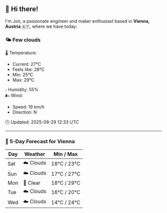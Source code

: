## 👋 Hi there!

I'm Jon, a passionate engineer and maker enthusiast based in **Vienna, Austria** 🇦🇹, where we have today:

### 🌤️ Few clouds 

🌡️ Temperature: 
* Current: 27°C
* Feels like: 28°C
* Min: 25°C 
* Max: 29°C  

💧 Humidity: 55%  
🌬️ Wind: 
* Speed: 19 km/h 
* Direction: N  

🕒 Updated: 2025-08-29 12:33 UTC

---

### 📅 5-Day Forecast for Vienna

| Day | Weather | Min / Max |
|-----|---------|------------|
| Sat | ☁️ Clouds | 18°C / 23°C |
| Sun | ☁️ Clouds | 17°C / 27°C |
| Mon | 🌙 Clear | 18°C / 29°C |
| Tue | ☁️ Clouds | 16°C / 20°C |
| Wed | ☁️ Clouds | 14°C / 24°C |
